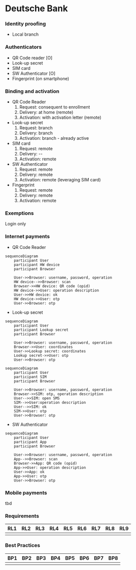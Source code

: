 

# Deutsche Bank

### Identity proofing

- Local branch


### Authenticators
- QR Code reader [O]
- Look-up secret
- SIM card
- SW Authenticator [O]
- Fingerprint (on smartphone)

### Binding and activation
- QR Code Reader
	 1. Request: consequent to enrollment
	 2. Delivery: at home (remote)
	 3. Activation: with activation letter (remote)
- Look-up secret
	1. Request: branch
	 2. Delivery: branch
	 3. Activation: branch - already active
- SIM card
	1. Request: remote
	 2. Delivery: --
	 3. Activation: remote
- SW Authenticator
	1. Request: remote
	2. Delivery: remote
	3. Activation: remote (leveraging SIM card)
- Fingerprint
	1. Request: remote
	2. Delivery: remote
	3. Activation: remote

### Exemptions
Login only

### Internet payments

- QR Code Reader
```mermaid
sequenceDiagram
    participant User
    participant HW device
	participant Browser
    
    User->>Browser: username, password, operation
    HW device-->>Browser: scan
    Browser->>HW device: QR code (opid)
    HW device->>User: operation description
    User->>HW device: ok
    HW device->>User: otp
    User->>Browser: otp
```
- Look-up secret
```mermaid
sequenceDiagram
    participant User
    participant Lookup secret
	participant Browser
    
    User->>Browser: username, password, operation
    Browser->>User: coordinates
    User->>Lookup secret: coordinates
    Lookup secret->>User: otp
    User->>Browser: otp
```
```mermaid
sequenceDiagram
    participant User
    participant SIM
	participant Browser
    
    User->>Browser: username, password, operation
    Browser->>SIM: otp, operation description
    User-->>SIM: open SMS
    SIM-->>User:operation description
    User-->>SIM: ok
    SIM->>User: otp
    User->>Browser: otp
```
- SW Authenticator
```mermaid
sequenceDiagram
    participant User
    participant App
	participant Browser
    
    User->>Browser: username, password, operation
    App-->>Browser: scan
    Browser->>App: QR code (opid)
    App->>User: operation description
    User->>App: ok
    App->>User: otp
    User->>Browser: otp
```

### Mobile payments

tbd


### Requirements 

|  RL1 | RL2 | RL3 | RL4 | RL5 | RL6 | RL7 | RL8 | RL9 |
|---|---|---|---|---|---|---|---|---|
| <i class="icon-star"></i> | <i class="icon-star"></i> | <i class="icon-star"></i> | <i class="icon-star-half-alt"></i> | <i class="icon-star-half-alt"></i> | <i class="icon-star-half-alt"></i> | <i class="icon-star"></i> | <i class="icon-star-half-alt"></i> | <i class="icon-star-half-alt"></i> |

### Best Practices

| BP1 | BP2 | BP3 | BP4 | BP5 | BP6 | BP7 | BP8 |
|---|---|---|---|---|---|---|---|
| <i class="icon-star-empty"></i> | <i class="icon-star-half-alt"></i> | <i class="icon-star"></i> | <i class="icon-star-half-alt"></i> |<i class="icon-star"></i> | <i class="icon-star-half-alt"></i> |<i class="icon-star-half-alt"></i> | <i class="icon-star"></i> |






